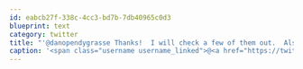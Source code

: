 ```yaml
---
id: eabcb27f-338c-4cc3-bd7b-7db40965c0d3
blueprint: text
category: twitter
title: "'@danopendygrasse Thanks!  I will check a few of them out.  Also looking @ Langara and Focal Point"
caption: '<span class="username username_linked">@<a href="https://twitter.com/danopendygrasse" title="Dano Pendygrasse">danopendygrasse</a></span> Thanks!  I will check a few of them out.  Also looking @ Langara and Focal Point'
---
```

